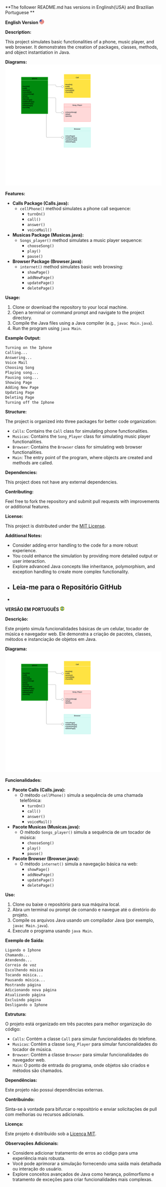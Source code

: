**The follower README.md has versions in Englinsh(USA)  and Brazilian Portuguese **

**English Version** <img src='./united-states-of-america-united-states-svgrepo-com.svg' style="width: 15px;"> 

**Description:**

This project simulates basic functionalities of a phone, music player, and web browser. It demonstrates the creation of packages, classes, methods, and object instantiation in Java.


**Diagrams:**
<img src="Classe-Uml-Iphone.svg"/>

**Features:**


* **Calls Package (Calls.java):**
    * `cellPhone()` method simulates a phone call sequence:
        - `turnOn()`
        - `call()`
        - `answer()`
        - `voiceMail()`
* **Musicas Package (Musicas.java):**
    * `Songs_player()` method simulates a music player sequence:
        - `chooseSong()`
        - `play()`
        - `pause()`
* **Browser Package (Browser.java):**
    * `internet()` method simulates basic web browsing:
        - `showPage()`
        - `addNewPage()`
        - `updatePage()`
        - `deletePage()`

**Usage:**

1. Clone or download the repository to your local machine.
2. Open a terminal or command prompt and navigate to the project directory.
3. Compile the Java files using a Java compiler (e.g., `javac Main.java`).
4. Run the program using `java Main`.

**Example Output:**

```
Turning on the Iphone
Calling...
Answering...
Voice Mail
Choosing Song
Playing song...
Pausing song...
Showing Page
Adding New Page
Updating Page
Deleting Page
Turning off the Iphone
```

**Structure:**

The project is organized into three packages for better code organization:

* `Calls`: Contains the `Call` class for simulating phone functionalities.
* `Musicas`: Contains the `Song_Player` class for simulating music player functionalities.
* `Browser`: Contains the `Browser` class for simulating web browser functionalities.
* `Main`: The entry point of the program, where objects are created and methods are called.

**Dependencies:**

This project does not have any external dependencies.

**Contributing:**

Feel free to fork the repository and submit pull requests with improvements or additional features.

**License:**

This project is distributed under the [MIT License](https://opensource.org/licenses/MIT).

**Additional Notes:**

* Consider adding error handling to the code for a more robust experience.
* You could enhance the simulation by providing more detailed output or user interaction.
* Explore advanced Java concepts like inheritance, polymorphism, and exception handling to create more complex functionality.
* ## Leia-me para o Repositório GitHub
* 

**VERSÃO EM PORTUGUÊS <img src='./flag-for-brazil-svgrepo-com.svg' style="width: 15px;">**
  

**Descrição:**

Este projeto simula funcionalidades básicas de um celular, tocador de música e navegador web. Ele demonstra a criação de pacotes, classes, métodos e instanciação de objetos em Java.

**Diagrama:**
<img src="Classe-Uml-Iphone.svg"/>


**Funcionalidades:**

* **Pacote Calls (Calls.java):**
    * O método `cellPhone()` simula a sequência de uma chamada telefônica:
        - `turnOn()`
        - `call()`
        - `answer()`
        - `voiceMail()`
* **Pacote Musicas (Musicas.java):**
    * O método `Songs_player()` simula a sequência de um tocador de música:
        - `chooseSong()`
        - `play()`
        - `pause()`
* **Pacote Browser (Browser.java):**
    * O método `internet()` simula a navegação básica na web:
        - `showPage()`
        - `addNewPage()`
        - `updatePage()`
        - `deletePage()`

**Uso:**

1. Clone ou baixe o repositório para sua máquina local.
2. Abra um terminal ou prompt de comando e navegue até o diretório do projeto.
3. Compile os arquivos Java usando um compilador Java (por exemplo, `javac Main.java`).
4. Execute o programa usando `java Main`.

**Exemplo de Saída:**

```
Ligando o Iphone
Chamando...
Atendendo...
Correio de voz
Escolhendo música
Tocando música...
Pausando música...
Mostrando página
Adicionando nova página
Atualizando página
Excluindo página
Desligando o Iphone
```

**Estrutura:**

O projeto está organizado em três pacotes para melhor organização do código:

* `Calls`: Contém a classe `Call` para simular funcionalidades do telefone.
* `Musicas`: Contém a classe `Song_Player` para simular funcionalidades do tocador de música.
* `Browser`: Contém a classe `Browser` para simular funcionalidades do navegador web.
* `Main`: O ponto de entrada do programa, onde objetos são criados e métodos são chamados.

**Dependências:**

Este projeto não possui dependências externas.

**Contribuindo:**

Sinta-se à vontade para bifurcar o repositório e enviar solicitações de pull com melhorias ou recursos adicionais.

**Licença:**

Este projeto é distribuído sob a [Licença MIT](https://opensource.org/licenses/MIT).

**Observações Adicionais:**

* Considere adicionar tratamento de erros ao código para uma experiência mais robusta.
* Você pode aprimorar a simulação fornecendo uma saída mais detalhada ou interação do usuário.
* Explore conceitos avançados de Java como herança, polimorfismo e tratamento de exceções para criar funcionalidades mais complexas.
